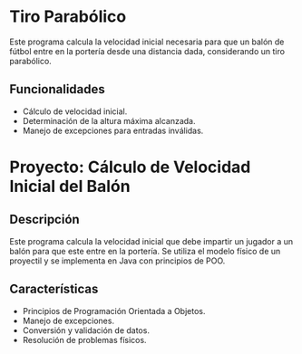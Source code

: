 # Tiro Parabólico

Este programa calcula la velocidad inicial necesaria para que un balón de fútbol entre en la portería desde una distancia dada, considerando un tiro parabólico.

## Funcionalidades

- Cálculo de velocidad inicial.
- Determinación de la altura máxima alcanzada.
- Manejo de excepciones para entradas inválidas.
# Proyecto: Cálculo de Velocidad Inicial del Balón

## Descripción
Este programa calcula la velocidad inicial que debe impartir un jugador a un balón para que este entre en la portería. Se utiliza el modelo físico de un proyectil y se implementa en Java con principios de POO.

## Características
- Principios de Programación Orientada a Objetos.
- Manejo de excepciones.
- Conversión y validación de datos.
- Resolución de problemas físicos.
